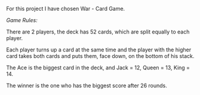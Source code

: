 For this project I have chosen War - Card Game.

*Game Rules:*

There are 2 players, the deck has 52 cards, which are split equally to each player.

Each player turns up a card at the same time and the player with the higher card takes both cards and puts them, face down, on the bottom of his stack.

The Ace is the biggest card in the deck, and Jack = 12, Queen = 13, King = 14.

The winner is the one who has the biggest score after 26 rounds. 